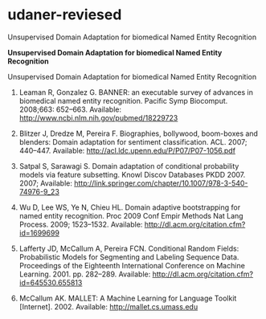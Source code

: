 # udaner-reviesed
Unsupervised Domain Adaptation for biomedical Named Entity Recognition

__Unsupervised Domain Adaptation for biomedical Named Entity Recognition__

Unsupervised Domain Adaptation for biomedical Named Entity Recognition


1. Leaman R, Gonzalez G. BANNER: an executable survey of advances in biomedical named entity recognition. Pacific Symp Biocomput. 2008;663: 652–663. Available: http://www.ncbi.nlm.nih.gov/pubmed/18229723

2. Blitzer J, Dredze M, Pereira F. Biographies, bollywood, boom-boxes and blenders: Domain adaptation for sentiment classification. ACL. 2007; 440–447. Available: http://acl.ldc.upenn.edu/P/P07/P07-1056.pdf

3. Satpal S, Sarawagi S. Domain adaptation of conditional probability models via feature subsetting. Knowl Discov Databases PKDD 2007. 2007; Available: http://link.springer.com/chapter/10.1007/978-3-540-74976-9_23

4. Wu D, Lee WS, Ye N, Chieu HL. Domain adaptive bootstrapping for named entity recognition. Proc 2009 Conf Empir Methods Nat Lang Process. 2009; 1523–1532. Available: http://dl.acm.org/citation.cfm?id=1699699

5. Lafferty JD, McCallum A, Pereira FCN. Conditional Random Fields: Probabilistic Models for Segmenting and Labeling Sequence Data. Proceedings of the Eighteenth International Conference on Machine Learning. 2001. pp. 282–289. Available: http://dl.acm.org/citation.cfm?id=645530.655813

6. McCallum AK. MALLET: A Machine Learning for Language Toolkit [Internet]. 2002. Available: http://mallet.cs.umass.edu
